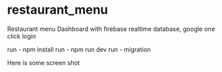 # restaurant_menu
Restaurant menu Dashboard with firebase realtime database, google one click login
 
 run - npm install
 run - npm run dev
 run - migration

Here is some screen shot
